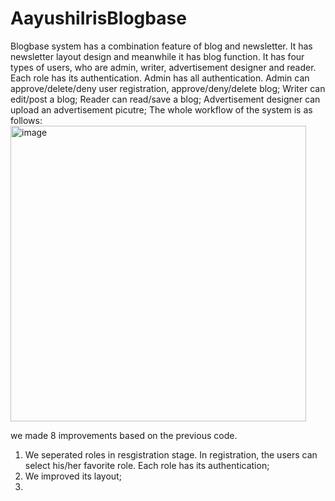 # AayushiIrisBlogbase
Blogbase system has a combination feature of blog and newsletter. It has newsletter layout design and meanwhile it has blog function. It has four types of users, who are admin, writer, advertisement designer and reader. Each role has its authentication. 
Admin has all authentication. Admin can approve/delete/deny user registration, approve/deny/delete blog; 
Writer can edit/post a blog;
Reader can read/save a blog;
Advertisement designer can upload an advertisement picutre;
The whole workflow of the system is as follows:
<img width="473" alt="image" src="https://user-images.githubusercontent.com/53256110/236722836-f2d12a8b-504d-42bb-b23d-d13fd5d5f19e.png">

we made 8 improvements based on the previous code.
1. We seperated roles in resgistration stage. In registration, the users can select his/her favorite role. Each role has its authentication;
2. We improved its layout;
3. 
